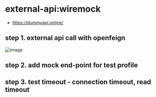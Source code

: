# external-api:wiremock

- https://dummyapi.online/

## step 1. external api call with openfeign

![image](https://github.com/Hyune-s-lab/kopring-workshop/assets/55722186/1132f34c-2e59-417e-a654-01c6f9d09a58)

## step 2. add mock end-point for test profile

## step 3. test timeout - connection timeout, read timeout

